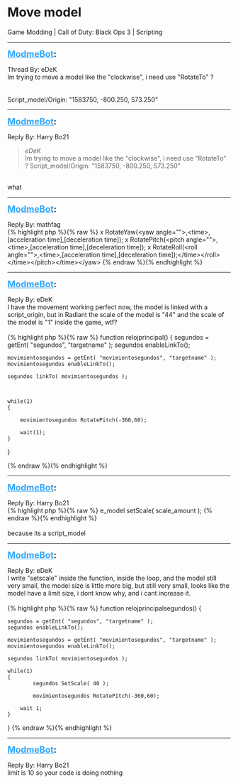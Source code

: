 # Move model
Game Modding | Call of Duty: Black Ops 3 | Scripting

---
<strong style="font-size: 1.4em;"><span style="text-decoration: underline;text-decoration-color: #34a7f9;"><span style="color:#34a7f9;">ModmeBot</span></span>:</strong>

<p>Thread By: eDeK<br />Im trying to move a model like the &quot;clockwise&quot;, i need use &quot;RotateTo&quot; ? <br /> <br /> <br />Script_model/Origin: &quot;1583750, -800.250, 573.250&quot;</p>

---
<strong style="font-size: 1.4em;"><span style="text-decoration: underline;text-decoration-color: #34a7f9;"><span style="color:#34a7f9;">ModmeBot</span></span>:</strong>

<p>Reply By: Harry Bo21<br /><blockquote><em>eDeK</em><br />Im trying to move a model like the &quot;clockwise&quot;, i need use &quot;RotateTo&quot; ?      Script_model/Origin: &quot;1583750, -800.250, 573.250&quot;    </blockquote><br /> what</p>

---
<strong style="font-size: 1.4em;"><span style="text-decoration: underline;text-decoration-color: #34a7f9;"><span style="color:#34a7f9;">ModmeBot</span></span>:</strong>

<p>Reply By: mathfag<br />{% highlight php %}{% raw %}
x RotateYaw(&lt;yaw angle=""&gt;,&lt;time&gt;,[acceleration time],[deceleration time]);
x RotatePitch(&lt;pitch angle=""&gt;,&lt;time&gt;,[acceleration time],[deceleration time]);
x RotateRoll(&lt;roll angle=""&gt;,&lt;time&gt;,[acceleration time],[deceleration time]);&lt;/time&gt;&lt;/roll&gt;&lt;/time&gt;&lt;/pitch&gt;&lt;/time&gt;&lt;/yaw&gt;
{% endraw %}{% endhighlight %}
</p>

---
<strong style="font-size: 1.4em;"><span style="text-decoration: underline;text-decoration-color: #34a7f9;"><span style="color:#34a7f9;">ModmeBot</span></span>:</strong>

<p>Reply By: eDeK<br />I have the movement working perfect now, the model is linked with a script_origin, but in Radiant the scale of the model is &quot;44&quot; and the scale of the model is &quot;1&quot; inside the game, wtf?<br /> <br />{% highlight php %}{% raw %}
function relojprincipal()
{
	segundos = getEnt( "segundos", "targetname" );
    segundos enableLinkTo();
       
    movimientosegundos = getEnt( "movimientosegundos", "targetname" );
    movimientosegundos enableLinkTo();
    
    segundos linkTo( movimientosegundos );
	
	
	
	while(1)
	{

		movimientosegundos RotatePitch(-360,60); 

        wait(1);  
	}
}

{% endraw %}{% endhighlight %}
</p>

---
<strong style="font-size: 1.4em;"><span style="text-decoration: underline;text-decoration-color: #34a7f9;"><span style="color:#34a7f9;">ModmeBot</span></span>:</strong>

<p>Reply By: Harry Bo21<br />{% highlight php %}{% raw %}
e_model setScale( scale_amount );
{% endraw %}{% endhighlight %}
 <br /> <br />because its a script_model</p>

---
<strong style="font-size: 1.4em;"><span style="text-decoration: underline;text-decoration-color: #34a7f9;"><span style="color:#34a7f9;">ModmeBot</span></span>:</strong>

<p>Reply By: eDeK<br />I write &quot;setscale&quot; inside the function, inside the loop, and the model still very small, the model size is little more big, but still very small, looks like the model have a limit size, i dont know why, and i cant increase it.<br /> <br />{% highlight php %}{% raw %}
function relojprincipalsegundos()
{    

    segundos = getEnt( "segundos", "targetname" );
    segundos enableLinkTo(); 
       
    movimientosegundos = getEnt( "movimientosegundos", "targetname" );
    movimientosegundos enableLinkTo();
    
    segundos linkTo( movimientosegundos );	   
			
	while(1)
	{
            segundos SetScale( 40 );

            movimientosegundos RotatePitch(-360,60); 

        wait 1;  
	}
}
{% endraw %}{% endhighlight %}
</p>

---
<strong style="font-size: 1.4em;"><span style="text-decoration: underline;text-decoration-color: #34a7f9;"><span style="color:#34a7f9;">ModmeBot</span></span>:</strong>

<p>Reply By: Harry Bo21<br />limit is 10 so your code is doing nothing</p>
